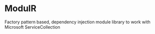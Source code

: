# ModulR
Factory pattern based, dependency injection module library to work with Microsoft ServiceCollection
